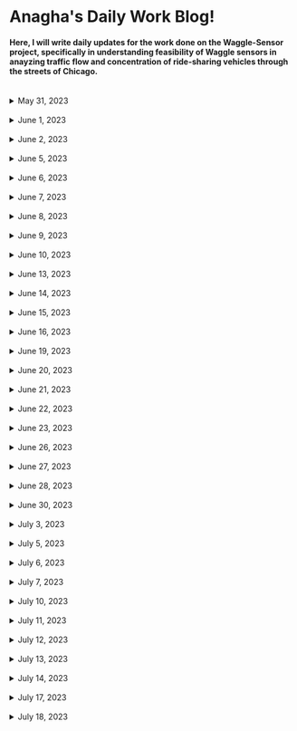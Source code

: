 # Anagha's Daily Work Blog!

#### Here, I will write daily updates for the work done on the Waggle-Sensor project, specifically in understanding feasibility of Waggle sensors in anayzing traffic flow and concentration of ride-sharing vehicles through the streets of Chicago.

<br/>

<details>
<summary> May 31, 2023 </summary>

### May 31, 2023
  
  **Goal:**  Modify image in Python by overlaying Uber (or Lyft) sticker on front car windshield
  
  Worked on image augmentation using OpenCV and Python Imaging Library (PIL):
    
  * Downloaded generic car image and Uber sticker logo from Google
  * Resized Uber sticker through cv2 `resize`
  * Used mouse-click function to identify exact location/coordinate points of Uber sticker location
  * Used cv2, PIL, and Numpy image functions to overlay uber sticker on car, specifically through `warpPerspective` function
  
Other:
  * Gained access to Sage Data Client API Github Repo (contains Waggle sensor street images)
  * Gained authorization credentials for the Sage Continuum Portal (used to download sensor node images from a given timespan, date, location, and plugin)
  
</details>


<br/>


<details>
<summary> June 1, 2023 </summary>

### June 1, 2023
  
  **Goal:**  Download images from `Plugin-Image-Sampler` filter from Waggle nodes in center of Chicago using Sage Continuum Portal and divide all images into equal quadrants for image augmentation
  
  Worked on retrieving and downloading Waggle node images in Chicago from portal for a specific date and sensor:
    
  * Developed `urls.txt` file to retrieve image links from node W026 from Sage Data API, and output the links to a python file to download onto system, with the help of Sean and Yufeng
  * Worked on dividing one image into 4 quadrants using numpy arrays through center x, y, width, and height values, along with cv2 functions
  * Parsed through 20, May 31 images from node W026 using Global python module to divide each image in folder into 4 equal quadrants
  * Wrote each image quadrant into separate file, compiled all quadrants into additional folder
  
Other:
  * First team research meeting today! 
  * Still waiting on ANL login information to access worktation desktop and accounts

</details>


<br/>


<details>
<summary> June 2, 2023 </summary>

### June 2, 2023
  
  **Goal:**  Use quadrant images from `Plugin-Image-Sampler` filter from Waggle nodes and add Uber Stickers to each quadrant (if a car is present)
  
  Worked on writing several functions to read and traverse through one set of quadrant images, add stickers to each car present, and save new image:
    
  * Used OpenCV `imshow` and glob library to read in image and first divide into quadrants
  * Wrote a `setSticker` function to overlay sticker on a chosen section of the image (specifically on the back or front of a car)
  * Parsed through each of the 4 quadrants and called function to overlay sticker on cars if possible (key pressed to skip or move onto next image)
  * Saved each augmented image into the same original file
  
Other:
  * Received ANL login - created Github SSH key and LCRC account to gain access to Waggle Project

</details>


<br/>


<details>
<summary> June 5, 2023 </summary>

### June 5, 2023
  
  **Goal:**  Augment all node images in folder and include randomization feature - traverse through every image (from chosen timespan & node) and add random rideshare logo/sticker on coordinates of choice
  
  Worked on writing several functions to read and traverse through an entire folder of node images, divide them into quadrants, add random sticker in chosen location, and save new image:
    
  * Used OpenCV `imshow` and glob library to read in each image and divide into quadrants
  * Wrote `random_sticker` function to choose random rideshare-vehicle sticker from given folder (from Uber + Lyft)
  * Wrote a `setSticker` function to overlay random sticker on a chosen section of the image (specifically on the back or front of a car)
  * Parsed through each of the 4 quadrants of every image, and call function to overlay sticker on cars if possible (key pressed to skip or move onto next image)
  * Saved each augmented image into the same original file
  
Other:
  * Set up workstation computer, downloaded necessary files/applications and started coding!
  * Committed updated python notebook to GitHub Image_Augmentation folder
  * Downloaded images from node W07B `image-sampler` plugin for the entire month of May (~800 images downloaded) - inspired by Python script + file from Sean

</details>


<br/>


<details>
<summary> June 6, 2023 </summary>

### June 6, 2023
  
  **Goal:**  Start creating training dataset using Node W07B May 1-31, 2023 images.
  
  Add ridesharing vehicle stickers onto images from Node W07B in the Month of May:
    
  * Used image augmentation functions (from RideSharingAddition notebook) to augment more than **960** images 
  * Saved each augmented image into new quadrant file
  
Other:
  * The YoloV7 object identification machine learning framework will be used to create the machine learning ridesharing vehicle model
  * End goal is to finish training, validating, and testing ML model by end of June for Waggle nodes deployed at O'Hare Airport

</details>


<br/>


<details>
<summary> June 7, 2023 </summary>

### June 7, 2023
  
  **Goal:**  Work on training dataset using Node W026 and W02C May 1-31, 2023 images.
  
  Add ridesharing vehicle stickers onto images from Node W026 and W02C in the Month of May:
    
  * Used image augmentation functions (from RideSharingAddition notebook) to augment more than **2000** images (1200 from W026 and 800 from W02C) 
  * Saved each augmented image into new quadrant file
  
Other:
  * Starting to learn about YoloV7 object identification framework + bounding boxes needed to identify stickers on top of cars
  * May need to run model on Google Colab depending on computer GPU capabilities

</details>


<br/>


<details>
<summary> June 8, 2023 </summary>

### June 8, 2023
  
  **Goal:** Start learning (follow/read tutorials, etc.) about YoloV7 object identification ML framework
  
 Start creating Bounding Boxes for sample (30-image) dataset using YoloLabels and train and test data on Google Colab
    
  * Read several tutorials + documentation on YoloV7, its used cases, and basic code blocks on training and testing a custom dataset
  * Set up YoloLabel software to add bounding boxes around the ridesharing stickers - labelled small sample dataset for practice
  * Installed YoloV7 packages, divided sample dataset into training, validation, and testing folders (along with image annotations .txt files)
  * Using Google Colab: trained & tested model - very poor performance but main purpose was to get accustomed to YoloV7 framework
  
Other:
  * Group Research Meeting: May need to add bounding boxes around individual ridesharing stickers or around cars - see which produces optimal results
  * Make sure to use a key metric (i.e. identifying correct number of ridesharing vehicles in picture) to compare different versions of ML model -> seeing which method of bounding boxes produces a number closer to the correct key metric - thanks to Sean for this suggestion
  * Additional thoughts: Can try to use ViLT model proposed by HuggingFace to see its performance - no supervision or previous labeling required (idea proposed by Sean)

</details>


<br/>


<details>
<summary> June 9, 2023 </summary>

### June 9, 2023
  
  **Goal:** Start annotating data using YoloLabel platform
  
 Start creating Bounding Boxes around ridesharing sticker images for each node's data
    
  * Read several tutorials + installation guides on YoloLabel, and the proper method to annotate data (bounding box should only enclose object, and no more)
  * Set up YoloLabel software to add bounding boxes around the ridesharing stickers
  * Started adding bounding boxes for Nodes W07B - currently adding bounding boxes around specific ridesharing stickers (and not the entire car) - may have to test accuracy of model against key metric (# of ridesharing vehicles in image) to test performance
  
Other:
  * Played around with ViLT model by HuggingFace (followed basic tutorial and asked question on pre-trained model - poor performance, but will have to look into it more later!)

</details>


<br/>


<details>
<summary> June 10, 2023 </summary>

### June 10, 2023
  
  **Goal:** Finish annotating data with YoloLabel platform and randomly divide data for model training, validation, and testing
  
 Finish creating Boundary Boxes for all nodes, divided data for each node into folders
    
  * Finished creating boundary boxes for Nodes W02C and W026 - added boxes around specific ridesharing stickers in images - total ~2960 labelled images + text annotation files
  * Wrote Python script (`divide_data.ipynb`) to randomly divide original images + corresponding labelled text files into 3 folders (train, val, test) using Python's `random`, `glob`, and `shutil` libraries
  
Other:
  * Finished 3 required trainings

</details>



<br/>


<details>
<summary> June 13, 2023 </summary>

### June 13, 2023
  
  **Goal:** Start creating YoloV7 model trained on custom rideshare vehicle data
  
 Uploaded data + Yolov7 folder to Google drive, created python script to train model
    
  * Upload divided data into Google Drive
  * Used basic Yolov7 tutorial to train model on custom data (75 epochs - took about 5-6 hrs), used custom `weight.py`
  * Tested model with 15% confidence level on test images - classified 0 images as rideshare vehicles :'(
  * Read guides explaining how to train model with transfer learning approach, next goal is to use pretrained model and train with additional custom data for higher accuracy
  
Other:
  * Finished 2 required trainings

</details>


<br/>


<details>
<summary> June 14, 2023 </summary>

### June 14, 2023
  
  **Goal:** Create transfer-learned model using PyTorch pretrained weights + CNN
  
 Uploaded node data, used transfer-learning approach to improve accuracy of rideshare sticker recognition, analyzed loss-charts + accuracy, tested model with images
    
  * Upload W07B randomly divided data into Google Drive (saved into 3 folders, each with 2 class - Normal and Rideshare)
  * Used Pytorch convolutional neural network model and pretrained weights (`IMAGENET1K_V1`) to reset and train last layer of model with custom data (approx. 2000 images)
  * Final accuracy of 91.0526%, trained twice with 25 epochs each (cnn model also finetuned with custom data)
  * Created epochs vs. training loss chart - training loss decreased from 0.6976 to 0.3578 throughout first 25 epochs
  
Other:
  * Finished several required trainings

</details>



<br/>



<details>
<summary> June 15, 2023 </summary>

### June 15, 2023
  
  **Goal:** Create new training transfer-learned model with `ResNet18` pretrained weights for **entire** Chicago dataset
  
 Created training transfer learned model and developed Validation and Training Accuracy and Loss Charts
    
  * Randomly divided nodes W07B, W026, and W02C data into training and validation folders
  * Uploaded node W07B, W026, and W02C folders (zip files) to Colab - changed python script to account for entire dataset
  * Trained transfer-learned model with `Resnet18 IMAGENET1K_V1` preweights - 2 stages
    * Stage 1: Loading pretrained model, optimizing all parameters with custom data - finetuning Convolutional Neural network
    * Stage 2: Loading pretrained model, optimizing only final few layers with custom data
  * Made updates to training python script and included epoch accuracy and loss data feature to store data values
  * Created training + validation loss and accuracy stage 1 charts (see `Plots` folder)
  
Other:
  * Finished 2 required trainings

</details>



<br/>



<details>
<summary> June 16, 2023 </summary>

### June 16, 2023
  
  **Goal:** Create new training transfer-learned model with `ResNet50 IMAGENET1K_V2`  pretrained weights for **entire** Chicago dataset
  
 Created ResNet50 transfer learned model and developed Validation and Training Accuracy and Loss Charts
    
  * Does ResNet50 Model perform better than ResNet18?
    * ResNet50: Bottleneck Residual Building Block = faster training, higher accuracy, updated model with more training data
  * Final accuracy of `0.936968` for Stage 1 (optimizing all model parameters)   
  * Created training + validation loss and accuracy stage 1 charts (see `Plots` folder, image 2)
  
Other:
  * Finished 3 required trainings (only 5 left!)
  * GPU in Colab ran out :(

</details>



<br/>



<details>
<summary> June 19, 2023 </summary>

### June 19, 2023
  
  **Goal:** Create new ml model using finetuning approach with YoloV7 pretrained model
  
 Finetuned Yolov7 model (previously trained on COCO dataset)
    
  * Uploaded all images into alternative drive account (to access additional GPU without waiting
  * Created new image recognition model using pretrained YoloV7 model, and finetuning/custom training final layers with custom dataset
    * 100 epochs (`results.txt` file generated after) 
  * Created extra testing dataset using W07A node images
  
Other:
  * Finished all required trainings (only SEC160 left)
  * GPU in Colab ran out :(

</details>



<br/>



<details>
<summary> June 20, 2023 </summary>

### June 20, 2023
  
  **Goal:** Create new ML model using finetuning approach with YoloV7 pretrained model
  
 Finetuned using training stages + create new **YoloV8** model
    
  * Previous model not able to finish training due to GPU limits (only trained about 40 epochs)
  * New approach: Train model in stages of 10 epochs at once
    * Used pre-trained COCO dataset Yolov7 weight for stage1, for additional stages use previous 10 epoch `best.pt` weight generated from model
  * Only 4 stages (total 40 epochs) ran before GPU allocated in Colab ran out
  * Generated new YoloV8 model trained on custom data using 30 epochs (may need to train for longer) and with `yolov8n.pt` weights
    * Precision: `0.804`, Recall: `0.803 ` 
    * See `Plots` and `Yolov8_Model` file for precision-recall chart and test predictions
  * YoloV8 model detects stickers in large image quadrants (not able to detect rideshare stickers given full image)
  
Other:
  * Yolov8 custom-trained model may be a promising approach, as Recall & Precision values are ~80% and predictions are much better than YoloV7 with just 30 epochs!!
  * Talked to Sean about Jupyter offerings in ALCF without GPU restrictions


</details>



<br/>



<details>
<summary> June 21, 2023 </summary>

### June 21, 2023
  
  **Goal:** Train YolOV8 model, create new rideshare dataset with noise + darker stickers
  
 Trained YoloV8 model using 2 training stages, created new pipeline for noisy images
    
  * First stage: Trained pretrained YoloV8 model using `yolov8n.pt` weights for 30 epochs
    * Precision: `0.804`, Recall: `0.803`  
  * Second stage: Custom trained YoloV8 model using `best.pt` weights for 30 additional eopchs
    * Precision: `0.834`, Recall: `0.787`
  * Tried training for third stage - precision and recall declined (rejected) 
  * Altered image_augmentation pipeline to include addition of random noise (from s&p, salt, pepper, speckle, gaussian) and increased rideshare sticker darkness
    * Performed major bug fix that previously prevented certain images from being altered/overlayed with stickers due to numpy array issues
    * See `Adding_noise.ipynb` in Image Augmentation folder 
  * Started creating new augmented dataset using May and June data from node `W07A`
    * Target: 1000 rideshare images with an additional 100-150 background  
   
Other:
  * Target 100 epochs or 3-4 training stages of 30 epochs each once GPU access from ALCF is provided


</details>



<br/>



<details>
<summary> June 22, 2023 </summary>

### June 22, 2023
  
  **Goal:** Finish creating new rideshare dataset with noise + darker stickers
  
 Downloaded Node W07A images and augmented 1000 images with rideshare stickers
    
  * Downloaded W07A node images from May and June from Sage portal  
  * Used noise pipeline (see `Adding_Noise.ipynb` for updated functions on adding random noise to pictures + darker versions of stickders
    * Augmented 1200 images for new training dataset on YoloV8 
   
Other:
  * 3rd Research Meeting! Suggestions on looking at YoloV8 # of layers for more accuracy?


</details>



<br/>



<details>
<summary> June 23, 2023 </summary>

### June 23, 2023
  
  **Goal:** Create bounding boxes for training dataset
  
 Create bounding boxes for 800 images
    
  * Drew bounding boxes around rideshare stickers for 800 images using YoloLabel!
  * Target: create new training dataset + annotations, and upload to Google drive by Monday 
   
Other:


</details>



<br/>



<details>
<summary> June 26, 2023 </summary>

### June 26, 2023
  
  **Goal:** Create a new YoloV8 model with better precision & recall
  
 Trained new YoloV8 model for training with new, augmented dataset (with noise/darkened images)
    
  * Created new model using pretrained COCO dataset `yolov8n.pt` weights
    * Trained model for 170 epochs (implementing early stop mechanism of 50 epochs)
  * Validation precision `0.837` and recall `0.805` were higher than previous (2 stage) model with precision `0.834` and recall `0.787` 
  * Will use this model when training with augmented dataset
  * Also looked at possible traffic videos to use to test model prediction?
    * Ask about rideshare vehicle video to test model (may have to use openCV to overlay rideshare stickers on regular traffic video) 
   
Other:
  * Attended Bob's Writing A Research Report workshop!
    * Discussed over important parts of a research report and examples of sample introductions, abstracts, and results

</details>



<br/>



<details>
<summary> June 27, 2023 </summary>

### June 27, 2023
  
  **Goal:** Train previous YoloV8 model with noise + darkened images dataset, start hyperparameter finetuning
  
 Completed preparing noise_dataset, trained model with newly updated data
    
  * Finished bounding boxes for noise_dataset, randomly divided images into training, validation, and testing folders
  * Trained YoloV8 model with new data, using `best.pt` weights from most accurate model
    * Evaluated model on testing data that did not contain noise images
    * Precision `0.871` and recall `0.821` were higher than previous model (which was not trained with noise images) precision `0.837` and recall `0.805`
    * Updated model had mAP @ 95% of 0.451
  * Started researching methods on how to update model (using hyperparameter finetuning, and bayesian optimization)
    * Trained model with a batch size of 32 and 64, but made no signficant difference on training accuracy
  * Looked at YoloNAS Object Detection Foundational Model (which outperforms YoloV8) and is particularly uselfuly for smaller object detection
    * Goal for tomorrow: create new YoloNAS model with data   
   
Other:
  * GPU ran out for both accounts :( hoping to get ALCF GPU access soon!

</details>
</details>



<br/>



<details>
<summary> June 28, 2023 </summary>

### June 28, 2023
  
  **Goal:** Finetune YoloV8 hyperparameters, test other Yolo models
  
 Changed epochs & batchsize for YoloV8, starting creating new YoloNAS model
    
  * To increase mAP @ 95% (and recall/precision), changed batch size to 64 and 128 (for training and validation)
    * Updated model precision and validation only increased by less than 0.05
  * May have to train model for 100-200 epochs (after GPU allocated)
  * Coded new Yolo-NAS M model using predefined/pretrained COCO weights, and finetuned on custom data, trained for 50 epochs
    * Very high recall (but low precision)
    * Recall@0.50 = `0.9688`, but Recall@0.50:0.95 = `0.5367`, which is much higher than YolOV8
  * May have to run model for higher number of epochs with different batch sizes (or try Yolo_NAS L)
   
</details>
</details>



<br/>



<details>
<summary> June 30, 2023 </summary>

### June 30, 2023
  
  **Goal:** Train new Yolo_NAS L model
  
 Trained new Yolo_NAS L (instead of Yolo_NAS M) model on custom data
    
  * Larger Yolo_NAS version was finetuned on custom data and trained for 25 epochs (may have to train for 50 later on)
    * Very low precision, but high recall (Recall@0.50 = `0.9922` and Map@0.50 = `0.9413`) for training stage
  * Model was able to detect Uber/TNP stickers on cars that no previous models were able to identify (even for vehicles with 2/3 stickers)
  * Yolo_NAS L had a much higher performance with less training (# of epochs) than both YoloV8 and YOLO_NAS M
  * Goal for Monday: finetune hyperparameters for Yolo_NAS L latest model to increase precision and f1 score at higher confidence levels

</details>



<br/>



<details>
<summary> July 3, 2023 </summary>

### July 3, 2023
  
  **Goal:** Started on Sage NSF Video
  
 Started working on introduction clips for Sage NSF Video
    
  * Used Adobe Premiero Pro to edit and download Argonne video clips and create introduction video
  * Will record intern spotlights and staff panel by next week.

</details>



<br/>



<details>
<summary> July 5, 2023 </summary>

### July 5, 2023
  
  **Goal:** Trained Yolo-NAS L model with noise dataset
  
 Used previous Yolo_NAS_L model weights and finetuned with noise dataset
    
  * Used previous Yolo_NAS_L model weights (customed trained with rideshare vehicle dataset)
  * Trained for 25 epochs with noise dataset from Chicago nodes (and augmented darkened rideshare stickers)
  * F1 score a bit lower than previous Yolo_NAS_L model (trained with clear images), but will test on clear images and expect a higher overall accuracy
  * Problems with CPU/GPU weights (may have to convert images using torch transformations before using them for evaluation)

</details>



<br/>



<details>
<summary> July 6, 2023 </summary>

### July 6, 2023
  
  **Goal:** Adjusted Hyperparameters of Yolo-NAS models, and compared results
  
 Adjusted and finetuned hyperparameters for Yolo_Nas models
    
  * Trained Yolo-NAS-L model for 100 epochs with noise dataset to see improvement in model accuracy
    * Adjusting model + training for longer period did not significantly improve mAP @ 50% 
  * Adjusted batch sizes of Yolo_NAS-L model (again, no significant improvement)
  * Accuracy for Yolo_NAS_L model trained with noisy images had a TP rate of `0.42` for rideshare vehicles (for noisy dataset), but significantly lower TP rate for clear images

Other:
  * Attended 5G workshop!     

</details>



<br/>



<details>
<summary> July 7, 2023 </summary>

### July 7, 2023
  
  **Goal:** Finetuned Hyperparameters for YoloV8 model
  
 Adjusted and finetuned parameters for YoloV8 (trained with noise) model
    
  * Developed tensorboard logs for Yolo-NAS (both M and L, with and without noise) and YoloV8 models, and saw YoloV8 model had highest F1 Accuracy score
    * YolOV8 model with noise had mAP @ 50% confidence of `0.883` and mAP @ 95% confidence of `0.451` (training with noise increased mAP by ~0.1)
  * Adjusted batch sizes of YoloV8 model to 32, 64, adjusted image transformations (shear, rotate, scale,...), and changed learning rate hyperparameters
    * Again, saw no significant improvement in model performance after hyperparameter changes
  * Recorded 4 intern video clips for Sage video!

Other:
  * Will have to start writing research paper and creating poster soon!     

</details>



<br/>



<details>
<summary> July 10, 2023 </summary>

### July 10, 2023
  
  **Goal:** Started working on new approach for improving model performance: creating new dataset
  
 Created python script to create new dataset of rideshare stickers using node images
    
  * Used custom-trained YoloV8 model (trained with clear + noise images on custom augmented dataset) to identify rideshare vehicles from Chicago node images
  * Used YoloV8 predict's `save_crop` feature to crop and save predicted stickers (enclosed in bounding boxes) 
    * Every 700 pics = ~50 stickers
  * Will process node pictures to collect around 2000 stickers for another dataset
    * Goal: Train YoloV8 model in another stage with new model-generated-dataste and see if accuracy is improved with 2-stage training process 

Other:
  * Attended Bob's Poster workshop for tips in creating an effective research poster/presentation
  * Sage Panel will be taking place on July 18

</details>



<br/>



<details>
<summary> July 11, 2023 </summary>

### July 11, 2023
  
  **Goal:** Finish creating new dataset using model_1 predictions
  
 Created python script to scrape through Chicago node images and save rideshare stickers
    
  * Downloaded around 5000-6000 images from Chicago nodes to collect around 260 rideshare stickers
  * Spent day downloading node images and filtering rideshare stickers for new dataset

Other:
  * Edited Sage NSF video

</details>



<br/>



<details>
<summary> July 12, 2023 </summary>

### July 12, 2023
  
  **Goal:** Create and train model2 on new rideshare dataset
  
 Train new model and see if improvements in accuracy/performance
    
  * Used Model1 weights to finetune and train Model2 using new dataset
    * Trained for ~100 epochs -> ~70 epochs to avoid overfitting
  * Tested on zoomed-in rideshare stickers, led to very high accuracy (m@P @ 95% of `0.954`)
    * Tested model2 on regular (street) images, very low accuracy (m@P @ 95% of `0.000154`)
  * Tried finetuning hyperparameters but led to no improvements (regular pictures too small to detect rideshare stickers)
  * Goal for tomorrow: see if 2 stage model filter system leads to higher accuracy 

Other:
  * Edited Sage NSF video

</details>



<br/>



<details>
<summary> July 13, 2023 </summary>

### July 13, 2023
  
  **Goal:** Developed 2 stage model filter system to zoom in to possible rideshare stickers
  
 Used 2 YoloV8 models to identify rideshare stickers from full-sized camera images
    
  * Used Model1 weights to initially detect possible stickers from camera node images
  * Saved model1 predictions and detected possible rideshare stickers from Model2 weights
  * Developed python script to evaluate testing images on the 2-stage model system
    * 2-Stage system was able to identify 50 out of 56 rideshare sticker images correctly (`~90%` accuracy) 

Other:
  * Edited Sage NSF video

</details>



<br/>



<details>
<summary> July 14, 2023 </summary>

### July 14, 2023
  
  **Goal:** Set up Plugin-Rideshare repo
  
 Initial set-up and prep for plugin-rideshare app!
    
  * Forked plugin-numpy-example to create own plugin-rideshare
    * Included necessary ECR media, Sage.yaml file, and Dockerfile  
  * Started to formulate Dockerfile with necessary libraries, added model weights
  * In process of getting LCRC account set up

Other:
  * Edited Sage NSF video

</details>



<br/>



<details>
<summary> July 17, 2023 </summary>

### July 17, 2023
  
  **Goal:** Set up LCRC account to store model weights files
  
 Accessed LCRC account to add necessary files on Dockerfile for plugin-repo
    
  * Stored model1 and model2 `best.pt` weights to add onto plugin `app.py` dockerfile
    * Included necessary ECR media, Sage.yaml file, and Dockerfile  
  * Started to formulate Dockerfile with necessary libraries, added model weights
  * Started work on `app.py` plugin file

Other:
  * Edited Sage NSF video

</details>




<br/>



<details>
<summary> July 18, 2023 </summary>

### July 18, 2023
  
  **Goal:** Worked on `app.py` plugin file
  
 Wrote preprocess and postprocess functions
    
  * In `app.py` file, wrote `preprocess` function to prepare video frame image for stage1 model detection
  * Used numpy and opencv image augmentation libraries to resize video frame amd make it a suitable input for YoloV8 model
  * Wrote `postprocess` function to analyze output detection results
    * Traverse through results and boxes object returned by YoloV8 model to collect detected class name, timestamp, and cropped image
    * Used `plugin.publish` to print out # of rideshare stickers detected at specific timestamp
    * Published detected cropped rideshare sticker to ECR 

Other:
  * Edited Sage NSF video

</details>




